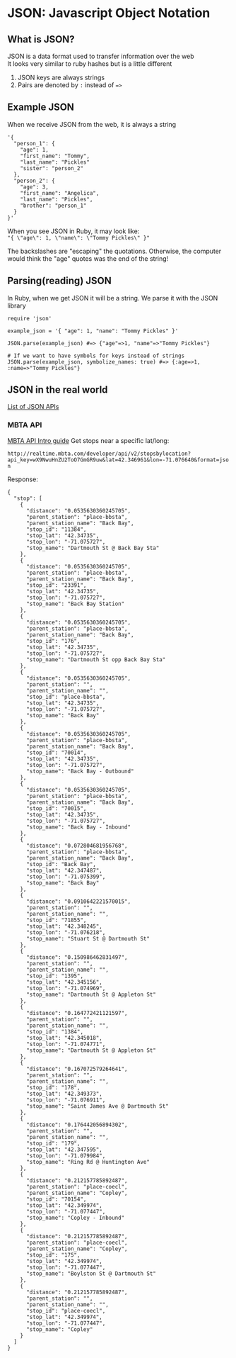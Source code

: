 # JSON: Javascript Object Notation  

## What is JSON?
JSON is a data format used to transfer information over the web  
It looks very similar to ruby hashes but is a little different
  1) JSON keys are always strings
  2) Pairs are denoted by `:` instead of `=>`


## Example JSON
When we receive JSON from the web, it is always a string
```
'{
  "person_1": {
    "age": 1,
    "first_name": "Tommy",
    "last_name": "Pickles"
    "sister": "person_2"
  },
  "person_2": {
    "age": 3,
    "first_name": "Angelica",
    "last_name": "Pickles",
    "brother": "person_1"
  }
}'
```

When you see JSON in Ruby, it may look like:  
`"{ \"age\": 1, \"name\": \"Tommy Pickles\" }"`

The backslashes are "escaping" the quotations.  Otherwise, the computer would think the "age" quotes was the end of the string!  


## Parsing(reading) JSON
In Ruby, when we get JSON it will be a string.  We parse it with the JSON library
```
require 'json'

example_json = '{ "age": 1, "name": "Tommy Pickles" }'

JSON.parse(example_json) #=> {"age"=>1, "name"=>"Tommy Pickles"}

# If we want to have symbols for keys instead of strings
JSON.parse(example_json, symbolize_names: true) #=> {:age=>1, :name=>"Tommy Pickles"}
```


## JSON in the real world
[List of JSON APIs](https://github.com/toddmotto/public-apis)

### MBTA API
[MBTA API Intro guide](http://realtime.mbta.com/Portal/Content/Documents/MBTA-realtime_APIQuickStart_2016-04-05.pdf)
Get stops near a specific lat/long:  

`http://realtime.mbta.com/developer/api/v2/stopsbylocation?api_key=wX9NwuHnZU2ToO7GmGR9uw&lat=42.346961&lon=-71.076640&format=json`

Response:  
```
{
  "stop": [
    {
      "distance": "0.0535630360245705",
      "parent_station": "place-bbsta",
      "parent_station_name": "Back Bay",
      "stop_id": "11384",
      "stop_lat": "42.34735",
      "stop_lon": "-71.075727",
      "stop_name": "Dartmouth St @ Back Bay Sta"
    },
    {
      "distance": "0.0535630360245705",
      "parent_station": "place-bbsta",
      "parent_station_name": "Back Bay",
      "stop_id": "23391",
      "stop_lat": "42.34735",
      "stop_lon": "-71.075727",
      "stop_name": "Back Bay Station"
    },
    {
      "distance": "0.0535630360245705",
      "parent_station": "place-bbsta",
      "parent_station_name": "Back Bay",
      "stop_id": "176",
      "stop_lat": "42.34735",
      "stop_lon": "-71.075727",
      "stop_name": "Dartmouth St opp Back Bay Sta"
    },
    {
      "distance": "0.0535630360245705",
      "parent_station": "",
      "parent_station_name": "",
      "stop_id": "place-bbsta",
      "stop_lat": "42.34735",
      "stop_lon": "-71.075727",
      "stop_name": "Back Bay"
    },
    {
      "distance": "0.0535630360245705",
      "parent_station": "place-bbsta",
      "parent_station_name": "Back Bay",
      "stop_id": "70014",
      "stop_lat": "42.34735",
      "stop_lon": "-71.075727",
      "stop_name": "Back Bay - Outbound"
    },
    {
      "distance": "0.0535630360245705",
      "parent_station": "place-bbsta",
      "parent_station_name": "Back Bay",
      "stop_id": "70015",
      "stop_lat": "42.34735",
      "stop_lon": "-71.075727",
      "stop_name": "Back Bay - Inbound"
    },
    {
      "distance": "0.072804681956768",
      "parent_station": "place-bbsta",
      "parent_station_name": "Back Bay",
      "stop_id": "Back Bay",
      "stop_lat": "42.347487",
      "stop_lon": "-71.075399",
      "stop_name": "Back Bay"
    },
    {
      "distance": "0.0910642221570015",
      "parent_station": "",
      "parent_station_name": "",
      "stop_id": "71855",
      "stop_lat": "42.348245",
      "stop_lon": "-71.076218",
      "stop_name": "Stuart St @ Dartmouth St"
    },
    {
      "distance": "0.150986462831497",
      "parent_station": "",
      "parent_station_name": "",
      "stop_id": "1395",
      "stop_lat": "42.345156",
      "stop_lon": "-71.074969",
      "stop_name": "Dartmouth St @ Appleton St"
    },
    {
      "distance": "0.164772421121597",
      "parent_station": "",
      "parent_station_name": "",
      "stop_id": "1384",
      "stop_lat": "42.345018",
      "stop_lon": "-71.074771",
      "stop_name": "Dartmouth St @ Appleton St"
    },
    {
      "distance": "0.167072579264641",
      "parent_station": "",
      "parent_station_name": "",
      "stop_id": "178",
      "stop_lat": "42.349373",
      "stop_lon": "-71.076911",
      "stop_name": "Saint James Ave @ Dartmouth St"
    },
    {
      "distance": "0.176442056894302",
      "parent_station": "",
      "parent_station_name": "",
      "stop_id": "179",
      "stop_lat": "42.347595",
      "stop_lon": "-71.079984",
      "stop_name": "Ring Rd @ Huntington Ave"
    },
    {
      "distance": "0.212157785892487",
      "parent_station": "place-coecl",
      "parent_station_name": "Copley",
      "stop_id": "70154",
      "stop_lat": "42.349974",
      "stop_lon": "-71.077447",
      "stop_name": "Copley - Inbound"
    },
    {
      "distance": "0.212157785892487",
      "parent_station": "place-coecl",
      "parent_station_name": "Copley",
      "stop_id": "175",
      "stop_lat": "42.349974",
      "stop_lon": "-71.077447",
      "stop_name": "Boylston St @ Dartmouth St"
    },
    {
      "distance": "0.212157785892487",
      "parent_station": "",
      "parent_station_name": "",
      "stop_id": "place-coecl",
      "stop_lat": "42.349974",
      "stop_lon": "-71.077447",
      "stop_name": "Copley"
    }
  ]
}
```
